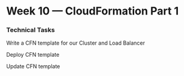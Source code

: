 # Week 10 — CloudFormation Part 1

### Technical Tasks


Write a CFN template for our Cluster and Load Balancer

Deploy CFN template

Update CFN template
